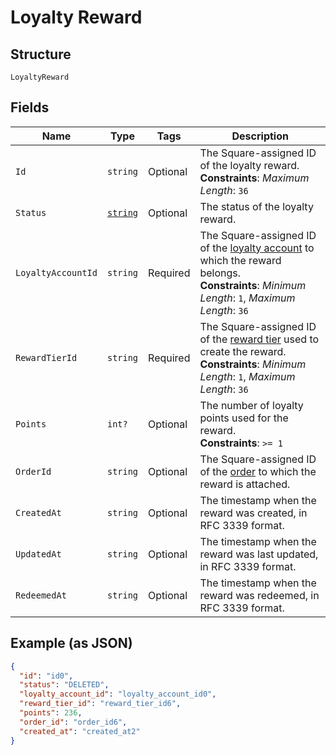 
# Loyalty Reward

## Structure

`LoyaltyReward`

## Fields

| Name | Type | Tags | Description |
|  --- | --- | --- | --- |
| `Id` | `string` | Optional | The Square-assigned ID of the loyalty reward.<br>**Constraints**: *Maximum Length*: `36` |
| `Status` | [`string`](/doc/models/loyalty-reward-status.md) | Optional | The status of the loyalty reward. |
| `LoyaltyAccountId` | `string` | Required | The Square-assigned ID of the [loyalty account](#type-LoyaltyAccount) to which the reward belongs.<br>**Constraints**: *Minimum Length*: `1`, *Maximum Length*: `36` |
| `RewardTierId` | `string` | Required | The Square-assigned ID of the [reward tier](#type-LoyaltyProgramRewardTier) used to create the reward.<br>**Constraints**: *Minimum Length*: `1`, *Maximum Length*: `36` |
| `Points` | `int?` | Optional | The number of loyalty points used for the reward.<br>**Constraints**: `>= 1` |
| `OrderId` | `string` | Optional | The Square-assigned ID of the [order](#type-Order) to which the reward is attached. |
| `CreatedAt` | `string` | Optional | The timestamp when the reward was created, in RFC 3339 format. |
| `UpdatedAt` | `string` | Optional | The timestamp when the reward was last updated, in RFC 3339 format. |
| `RedeemedAt` | `string` | Optional | The timestamp when the reward was redeemed, in RFC 3339 format. |

## Example (as JSON)

```json
{
  "id": "id0",
  "status": "DELETED",
  "loyalty_account_id": "loyalty_account_id0",
  "reward_tier_id": "reward_tier_id6",
  "points": 236,
  "order_id": "order_id6",
  "created_at": "created_at2"
}
```

